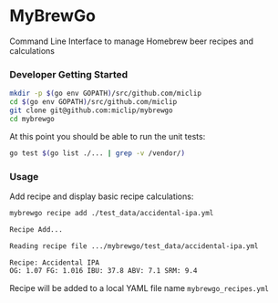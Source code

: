 # MyBrewGo

Command Line Interface to manage Homebrew beer recipes and calculations

### Developer Getting Started

```sh
mkdir -p $(go env GOPATH)/src/github.com/miclip
cd $(go env GOPATH)/src/github.com/miclip
git clone git@github.com:miclip/mybrewgo
cd mybrewgo
```
At this point you should be able to run the unit tests:

```sh
go test $(go list ./... | grep -v /vendor/)
```
### Usage

Add recipe and display basic recipe calculations:

```sh
mybrewgo recipe add ./test_data/accidental-ipa.yml

Recipe Add...

Reading recipe file .../mybrewgo/test_data/accidental-ipa.yml

Recipe: Accidental IPA
OG: 1.07 FG: 1.016 IBU: 37.8 ABV: 7.1 SRM: 9.4
```

Recipe will be added to a local YAML file name `mybrewgo_recipes.yml`
